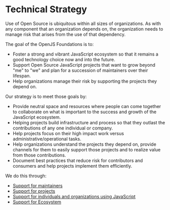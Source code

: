 # Technical Strategy

Use of Open Source is ubiquitous within all sizes of organizations.
As with any component that an organization depends
on, the organization needs to manage risk that arises from the use
of that dependency.

The goal of the OpenJS Foundations is to:
* Foster a strong and vibrant JavaScript ecosystem so that it remains a good
  technology choice now and into the future.
* Support Open Source JavaScript projects that want to grow beyond "me" to "we" and
  plan for a succession of maintainers over their lifespan. 
* Help organizations manage their risk by supporting the projects they depend on.

Our strategy is to meet those goals by:
* Provide neutral space and resources where people can come together
  to collaborate on what is important to the success and growth of the
  JavaScript ecosystem.
* Helping projects build infrastructure and process so that they outlast the 
  contributions of any one individual or company.
* Help projects focus on their high impact work versus
  administrative/operational tasks.
* Help organizations understand the projects they depend on, provide channels 
  for them to easily support those projects and to realize value from those
  contributions.
* Document best practices that reduce risk for contributors and consumers
  and help projects implement them efficiently.

We do this through:

* [Support for maintainers](./support-for-maintainers.md)
* [Support for projects](./support-for-projects/README.md)
* [Support for individuals and organizations using JavaScript](./support_for_individuals_and_orgs/README.md)
* [Support for Ecosystem](./support-for-ecossytem/README.md)
